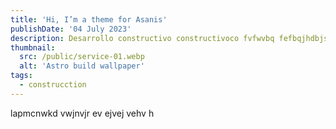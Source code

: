 ```yaml
---
title: 'Hi, I’m a theme for Asanis'
publishDate: '04 July 2023'
description: Desarrollo constructivo constructivoco fvfwvbq fefbqjhdbjsdbjasdjjd
thumbnail:
  src: /public/service-01.webp
  alt: 'Astro build wallpaper'
tags:
  - construcction
---
```


lapmcnwkd vwjnvjr ev ejvej vehv h
